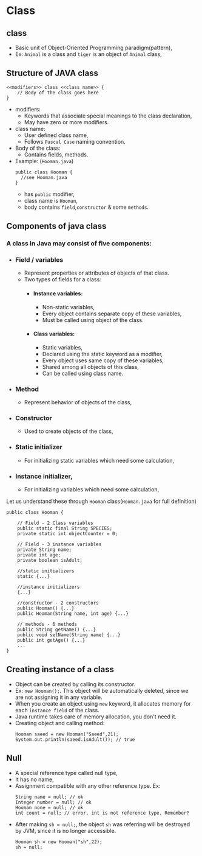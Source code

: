 
# Class

## class
- Basic unit of Object-Oriented Programming paradigm(pattern),
- Ex: `Animal` is a class and `tiger` is an object of `Animal` class,

## Structure of JAVA class
```
<<modifiers>> class <<class name>> {
    // Body of the class goes here
}
```
- modifiers:
  - Keywords that associate special meanings to the class declaration,
  - May have zero or more modifiers.
- class name:
  - User defined class name,
  - Follows `Pascal Case` naming convention.
- Body of the class:
  - Contains fields, methods.
- Example: (`Hooman.java`)
  ```
  public class Hooman {
    //see Hooman.java
  }
  ```
  - has `public` modifier,
  - class name is `Hooman`,
  - body contains `field`,`constructor` & some `methods`.


## Components of java class
### A class in Java may consist of five components:
- ### Field / variables
  - Represent properties or attributes of objects of that class.
  - Two types of fields for a class:
    - #### Instance variables: 
      - Non-static variables,
      - Every object contains separate copy of these variables,
      - Must be called using object of the class.
    - #### Class variables:
      - Static variables,
      - Declared using the static keyword as a modifier,
      - Every object uses same copy of these variables,
      - Shared among all objects of this class,
      - Can be called using class name.
- ### Method
  - Represent behavior of objects of the class,
- ### Constructor
  - Used to create objects of the class,
- ### Static initializer
  - For initializing static variables which need some calculation,
- ### Instance initializer,
    - For initializing variables which need some calculation,

Let us understand these through `Hooman` class(`Hooman.java` for full definition)
```
public class Hooman {

    // Field - 2 Class variables
    public static final String SPECIES;
    private static int objectCounter = 0;

    // Field - 3 instance variables
    private String name;
    private int age;
    private boolean isAdult;

    //static initializers
    static {...}

    //instance initializers
    {...}

    //constructor - 2 constructors
    public Hooman() {...}
    public Hooman(String name, int age) {...}

    // methods - 6 methods
    public String getName() {...}
    public void setName(String name) {...}
    public int getAge() {...}
    ...
}
```

## Creating instance of a class
- Object can be created by calling its constructor.
- Ex: `new Hooman();`. This object will be automatically deleted, since we are not assigning it in any variable.
- When you create an object using `new` keyword, it allocates memory for each `instance field` of the class.
- Java runtime takes care of memory allocation, you don't need it.
- Creating object and calling method:
  ```
  Hooman saeed = new Hooman("Saeed",21);
  System.out.println(saeed.isAdult()); // true
  ```

## Null
- A special reference type called null type,
- It has no name,
- Assignment compatible with any other reference type. Ex: 
  ```
  String name = null; // ok
  Integer number = null; // ok
  Hooman none = null; // ok
  int count = null; // error. int is not reference type. Remember?
  ```
- After making `sh = null;`, the object `sh` was referring will be destroyed by JVM, since it is no longer accessible.
  ```
  Hooman sh = new Hooman("sh",22);
  sh = null;
  ```


